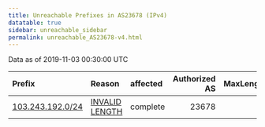 ```yaml
---
title: Unreachable Prefixes in AS23678 (IPv4)
datatable: true
sidebar: unreachable_sidebar
permalink: unreachable_AS23678-v4.html
---
```


Data as of 2019-11-03 00:30:00 UTC


<div class="datatable-begin"></div>

| Prefix                                                     | Reason                                                                                                     | affected   |   Authorized AS |   MaxLength | Anchor                                       |   unreachable /24s |
|:-----------------------------------------------------------|:-----------------------------------------------------------------------------------------------------------|:-----------|----------------:|------------:|:---------------------------------------------|-------------------:|
| [103.243.192.0/24](https://stat.ripe.net/103.243.192.0/24) | [INVALID LENGTH](https://rpki-validator.ripe.net/announcement-preview?asn=AS23678&prefix=103.243.192.0/24) | complete   |           23678 |          22 | [APNIC](unreachable_APNIC_RPKI_Root-v4.html) |                  1 |

<div class="datatable-end"></div>